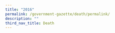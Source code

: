 ```yaml
---
title: "2016"
permalink: /government-gazette/death/permalink/
description: ""
third_nav_title: Death
---
```

